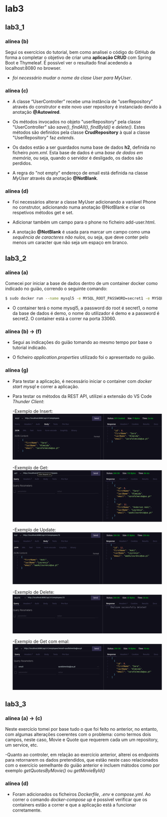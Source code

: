 # lab3

## lab3_1

### alínea (b)
Segui os exercícios do tutorial, bem como analisei o código do GitHub de forma a completar o objetivo de criar uma **aplicação CRUD** com Spring Boot e Thymeleaf. É possível ver o resultado final acedendo a localhost:8080 no browser.

* *foi necessário mudar o nome da clase User para MyUser*.

### alínea (c)

* A classe “UserController” recebe uma instância de “userRepository” através do construtor e este novo user repository é instanciado devido à anotação **@Autowired**.

* Os métodos invocados no objeto "userRepository" pela classe "UserController" são *save()*, *findAll()*, *findById()* e *delete()*.
Estes métodos são definidos pela classe **CrudRepository** à qual a classe "UserRepository" faz *extends*.

* Os dados estão a ser guardados numa base de dados **h2**, definida no ficheiro *pom.xml*. Esta base de dados é uma *base de dados em memória*, ou seja, quando o servidor é desligado, os dados são perdidos.

* A regra do "not empty" endereço de email está definida na classe *MyUser* através da anotação **@NotBlank**.

### alínea (d)

* Foi necessários alterar a classe MyUser adicionando a variável Phone no construtor, adicionando numa anotação @NotBlank e criar os respetivos métodos get e set.
* Adicionar também um campo para o phone no ficheiro add-user.html.

* A anotação **@NotBlank** é usada para marcar um campo como uma *sequência de caracteres não nulos*, ou seja, que deve conter pelo menos um caracter que não seja um espaço em branco.

## lab3_2
### alínea (a)
Comecei por iniciar a base de dados dentro de um container docker como indicado no guião, correndo o seguinte comando:

```bash
$ sudo docker run --name mysql5 -e MYSQL_ROOT_PASSWORD=secret1 -e MYSQL_DATABASE=demo -e MYSQL_USER=demo -e MYSQL_PASSWORD=secret2 -p 33060:3306 -d mysql/mysql-server:5.7
```
* O container terá o nome mysql5, a password do root é secret1, o nome da base de dados é demo, o nome do utilizador é demo e a password é secret2. O container está a correr na porta 33060.

### alínea (b) -> (f)
* Segui as indicações do guião tomando ao mesmo tempo por base o tutorial indicado.

* O ficheiro *application.properties* utilizado foi o apresentado no guião.

### alínea (g)
* Para testar a aplicação, é necessário iniciar o container com *docker start mysql* e correr a aplicação.

* Para testar os métodos da REST API, utilizei a extensão do VS Code *Thunder Client*:

    -Exemplo de Insert:
        ![POST](prints/post.png)
    
    -Exemplo de Get:
        ![GET](prints/get1.png)

    -Exemplo de Update:
        ![PUT](prints/put.png)
    
    -Exemplo de Delete:
        ![DELETE](prints/delete.png)

    -Exemplo de Get com emal:
        ![GET](prints/get_email.png)

## lab3_3
### alínea (a) -> (c)
Neste exercício tomei por base tudo o que foi feito no anterior, no entanto, com algumas alterações coerentes com o problema: como termos dois campos, neste caso, Movie e Quote que requerem cada um um repository, um service, etc.

-Quanto ao controler, em relação ao exercício anterior, alterei os endpoints para retornarem os dados pretendidos, que estão neste caso relacionados com o exercício semelhante do guião anterior e incluem mátodos como por exemplo *getQuotesByMovie()* ou *getMovieById()*

### alínea (d)
* Foram adicionados os ficheiros *Dockerfile*, *.env* e *compose.yml*. Ao correr o comando *docker-compose up* é possível verificar que os containers estão a correr e que a aplicação está a funcionar corretamente.

